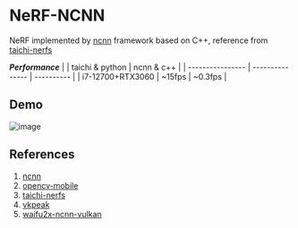 # NeRF-NCNN

NeRF implemented by [ncnn](https://github.com/Tencent/ncnn) framework based on C++, reference from [taichi-nerfs](https://github.com/taichi-dev/taichi-nerfs)

***Performance***
|                  | taichi & python | ncnn & c++ |
| ---------------- | --------------- | ---------- |
| i7-12700+RTX3060 | ~15fps          | ~0.3fps    |


## Demo

![image](./resources/lego.gif)


## References

1. [ncnn](https://github.com/Tencent/ncnn)
2. [opencv-mobile](https://github.com/nihui/opencv-mobile)
3. [taichi-nerfs](https://github.com/taichi-dev/taichi-nerfs)
4. [vkpeak](https://github.com/nihui/vkpeak)
5. [waifu2x-ncnn-vulkan](https://github.com/nihui/waifu2x-ncnn-vulkan)
